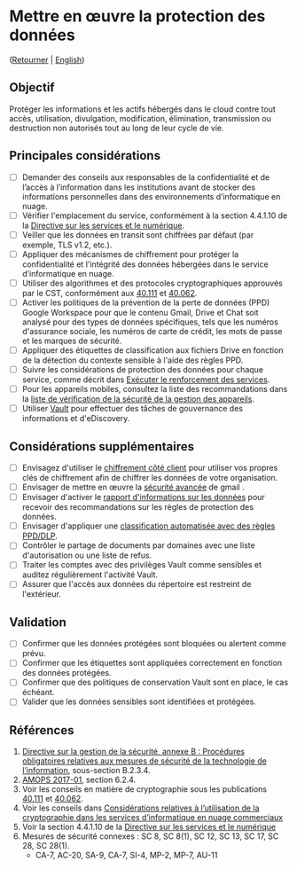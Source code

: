 # Mettre en œuvre la protection des données
([Retourner](/README.md#mesures-de-sécurité-dinformatique-en-nuage-du-gc-pour-google-workspace) | [English](/EN/05_Implement_Data_Protection.md))

## Objectif

Protéger les informations et les actifs hébergés dans le cloud contre tout accès, utilisation, divulgation, modification, élimination, transmission ou destruction non autorisés tout au long de leur cycle de vie.

## Principales considérations

* [ ] Demander des conseils aux responsables de la confidentialité et de l’accès à l’information dans les institutions avant de stocker des informations personnelles dans des environnements d’informatique en nuage.
* [ ] Vérifier l'emplacement du service, conformément à la section 4.4.1.10 de la [Directive sur les services et le numérique](https://www.tbs-sct.canada.ca/pol/doc-fra.aspx?id=32601).
* [ ] Veiller que les données en transit sont chiffrées par défaut (par exemple, TLS v1.2, etc.).
* [ ] Appliquer des mécanismes de chiffrement pour protéger la confidentialité et l'intégrité des données hébergées dans le service d’informatique en nuage.
* [ ] Utiliser des algorithmes et des protocoles cryptographiques approuvés par le CST, conformément aux [40.111](https://cyber.gc.ca/fr/orientation/algorithmes-cryptographiques-pour-linformation-non-classifie-protege-et-protege-b) et [40.062](https://www.cse-cst.gc.ca/fr/system/files/pdf_documents/itsp.40.062-fra.pdf).
* [ ] Activer les politiques de la prévention de la perte de données (PPD) Google Workspace pour que le contenu Gmail, Drive et Chat soit analysé pour des types de données spécifiques, tels que les numéros d'assurance sociale, les numéros de carte de crédit, les mots de passe et les marques de sécurité.
* [ ] Appliquer des étiquettes de classification aux fichiers Drive en fonction de la détection du contexte sensible à l'aide des règles PPD.
* [ ] Suivre les considérations de protection des données pour chaque service, comme décrit dans [Exécuter le renforcement des services](06_Exécuter-le-renforcement-des-services.md).
* [ ] Pour les appareils mobiles, consultez la liste des recommandations dans la [liste de vérification de la sécurité de la gestion des appareils](https://support.google.com/a/answer/7422256?hl=fr).
* [ ] Utiliser [Vault](https://support.google.com/a/answer/2462365?hl=fr) pour effectuer des tâches de gouvernance des informations et d'eDiscovery.

## Considérations supplémentaires

* [ ] Envisagez d'utiliser le [chiffrement côté client](https://support.google.com/a/answer/10741897?hl=fr) pour utiliser vos propres clés de chiffrement afin de chiffrer les données de votre organisation.
* [ ] Envisager de mettre en œuvre la [sécurité avancée](https://support.google.com/a/topic/2683828?hl=fr&ref_topic=2683865) de gmail .
* [ ] Envisager d'activer le [rapport d'informations sur les données](https://support.google.com/a/answer/10324934?hl=fr&ref_topic=9646660) pour recevoir des recommandations sur les règles de protection des données.
* [ ] Envisager d'appliquer une [classification automatisée avec des règles PPD/DLP](https://support.google.com/a/answer/9843931?hl=fr&ref_topic=9646660).
* [ ] Contrôler le partage de documents par domaines avec une liste d'autorisation ou une liste de refus.
* [ ] Traiter les comptes avec des privilèges Vault comme sensibles et auditez régulièrement l'activité Vault.
* [ ] Assurer que l'accès aux données du répertoire est restreint de l'extérieur.

## Validation

* [ ] Confirmer que les données protégées sont bloquées ou alertent comme prévu.
* [ ] Confirmer que les étiquettes sont appliquées correctement en fonction des données protégées.
* [ ] Confirmer que des politiques de conservation Vault sont en place, le cas échéant.
* [ ] Valider que les données sensibles sont identifiées et protégées.

## Références

1. [Directive sur la gestion de la sécurité, annexe B : Procédures obligatoires relatives aux mesures de sécurité de la technologie de l’information](https://www.tbs-sct.canada.ca/pol/doc-fra.aspx?id=32611), sous-section B.2.3.4.
2. [AMOPS 2017-01](https://www.canada.ca/en/treasury-board-secretariat/services/access-information-privacy/security-identity-management/direction-secure-use-commercial-cloud-services-spin.html), section 6.2.4.
3. Voir les conseils en matière de cryptographie sous les publications [40.111](https://cyber.gc.ca/fr/orientation/algorithmes-cryptographiques-pour-linformation-non-classifie-protege-et-protege-b) et [40.062](https://www.cse-cst.gc.ca/en/system/files/pdf_documents/itsp.40.062-eng.pdf).
4. Voir les conseils dans [Considérations relatives à l’utilisation de la cryptographie dans les services d’informatique en nuage commerciaux](https://www.canada.ca/fr/gouvernement/systeme/gouvernement-numerique/technologiques-modernes-nouveaux/services-informatique-nuage/consideration-utilisation-de-la-crrptographie-dans-les-services-informatique-en-nauge.html)
5. Voir la section 4.4.1.10 de la [Directive sur les services et le numérique](https://www.tbs-sct.gc.ca/pol/doc-fra.aspx?id=32601)
6. Mesures de sécurité connexes : SC 8, SC 8(1), SC 12, SC 13, SC 17, SC 28, SC 28(1).
   * CA-7, AC-20, SA-9, CA-7, SI-4, MP-2, MP-7, AU-11
